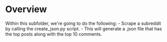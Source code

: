 # Overview
Within this subfolder, we're going to do the following:
    - Scrape a subreddit by calling the create_json.py script.
        - This will generate a .json file that has the top posts along with the top 10 comments.